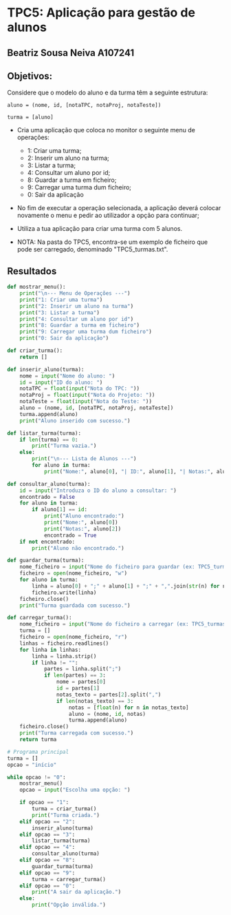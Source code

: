 # TPC5: Aplicação para gestão de alunos

## Beatriz Sousa Neiva  A107241

## Objetivos:

Considere que o modelo do aluno e da turma têm a seguinte estrutura:

`aluno = (nome, id, [notaTPC, notaProj, notaTeste])`

`turma = [aluno]`

* Cria uma aplicação que coloca no monitor o seguinte menu de operações:
    - 1: Criar uma turma;
    - 2: Inserir um aluno na turma;
    - 3: Listar a turma;
    - 4: Consultar um aluno por id;
    - 8: Guardar a turma em ficheiro;
    - 9: Carregar uma turma dum ficheiro;
    - 0: Sair da aplicação
* No fim de executar a operação selecionada, a aplicação deverá colocar novamente o menu e pedir ao utilizador a opção para continuar;
* Utiliza a tua aplicação para criar uma turma com 5 alunos.

* NOTA: Na pasta do TPC5, encontra-se um exemplo de ficheiro que pode ser carregado, denominado "TPC5_turmas.txt".

## Resultados
``` python
def mostrar_menu():
    print("\n--- Menu de Operações ---")
    print("1: Criar uma turma")
    print("2: Inserir um aluno na turma")
    print("3: Listar a turma")
    print("4: Consultar um aluno por id")
    print("8: Guardar a turma em ficheiro")
    print("9: Carregar uma turma dum ficheiro")
    print("0: Sair da aplicação")

def criar_turma():
    return []

def inserir_aluno(turma):
    nome = input("Nome do aluno: ")
    id = input("ID do aluno: ")
    notaTPC = float(input("Nota do TPC: "))
    notaProj = float(input("Nota do Projeto: "))
    notaTeste = float(input("Nota do Teste: "))
    aluno = (nome, id, [notaTPC, notaProj, notaTeste])
    turma.append(aluno)
    print("Aluno inserido com sucesso.")

def listar_turma(turma):
    if len(turma) == 0:
        print("Turma vazia.")
    else:
        print("\n--- Lista de Alunos ---")
        for aluno in turma:
            print("Nome:", aluno[0], "| ID:", aluno[1], "| Notas:", aluno[2])

def consultar_aluno(turma):
    id = input("Introduza o ID do aluno a consultar: ")
    encontrado = False
    for aluno in turma:
        if aluno[1] == id:
            print("Aluno encontrado:")
            print("Nome:", aluno[0])
            print("Notas:", aluno[2])
            encontrado = True
    if not encontrado:
        print("Aluno não encontrado.")

def guardar_turma(turma):
    nome_ficheiro = input("Nome do ficheiro para guardar (ex: TPC5_turmas.txt): ")
    ficheiro = open(nome_ficheiro, "w")
    for aluno in turma:
        linha = aluno[0] + ";" + aluno[1] + ";" + ",".join(str(n) for n in aluno[2]) + "\n"
        ficheiro.write(linha)
    ficheiro.close()
    print("Turma guardada com sucesso.")

def carregar_turma():
    nome_ficheiro = input("Nome do ficheiro a carregar (ex: TPC5_turmas.txt): ")
    turma = []
    ficheiro = open(nome_ficheiro, "r")
    linhas = ficheiro.readlines()
    for linha in linhas:
        linha = linha.strip()
        if linha != "":
            partes = linha.split(";")
            if len(partes) == 3:
                nome = partes[0]
                id = partes[1]
                notas_texto = partes[2].split(",")
                if len(notas_texto) == 3:
                    notas = [float(n) for n in notas_texto]
                    aluno = (nome, id, notas)
                    turma.append(aluno)
    ficheiro.close()
    print("Turma carregada com sucesso.")
    return turma

# Programa principal
turma = []
opcao = "início"

while opcao != "0":
    mostrar_menu()
    opcao = input("Escolha uma opção: ")

    if opcao == "1":
        turma = criar_turma()
        print("Turma criada.")
    elif opcao == "2":
        inserir_aluno(turma)
    elif opcao == "3":
        listar_turma(turma)
    elif opcao == "4":
        consultar_aluno(turma)
    elif opcao == "8":
        guardar_turma(turma)
    elif opcao == "9":
        turma = carregar_turma()
    elif opcao == "0":
        print("A sair da aplicação.")
    else:
        print("Opção inválida.")
```
